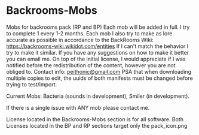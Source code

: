 # Backrooms-Mobs
Mobs for backrooms pack (RP and BP)
Each mob will be added in full. I try to complete 1 every 1-2 months. Each mob I also try to make as lore accurate as possible in accordance to the BackRooms Wiki: https://backrooms-wiki.wikidot.com/entities
If I can't match the behavior I try to make it similar. If you have any suggestions on how to make it better you can email me. 
On top of the initial license, I would appreciate if I was notified before the redistribution of the content, however you are not obliged to.
Contact info: peithonic@gmail.com
PSA that when downloading multiple copies to edit, the uuids of both manifests must be changed before trying to test/import.

Current Mobs:
Bacteria (sounds in development), 
Smiler (in development).

If there is a single issue with ANY mob please contact me.

License located in the Backrooms-Mobs section is for all software.
Both Licenses located in the BP and RP sections target only the pack_icon.png
